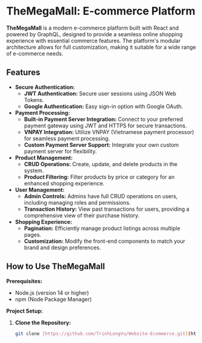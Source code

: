 # TheMegaMall: E-commerce Platform

**TheMegaMall** is a modern e-commerce platform built with React and powered by GraphQL, designed to provide a seamless online shopping experience with essential commerce features. The platform's modular architecture allows for full customization, making it suitable for a wide range of e-commerce needs.

## Features

* **Secure Authentication:**
    * **JWT Authentication:** Secure user sessions using JSON Web Tokens.
    * **Google Authentication:** Easy sign-in option with Google OAuth.
* **Payment Processing:**
    * **Built-in Payment Server Integration:** Connect to your preferred payment gateway using JWT and HTTPS for secure transactions.
    * **VNPAY Integration:** Utilize VNPAY (Vietnamese payment processor) for seamless payment processing.
    * **Custom Payment Server Support:** Integrate your own custom payment server for flexibility.
* **Product Management:**
    * **CRUD Operations:** Create, update, and delete products in the system.
    * **Product Filtering:** Filter products by price or category for an enhanced shopping experience.
* **User Management:**
    * **Admin Controls:** Admins have full CRUD operations on users, including managing roles and permissions.
    * **Transaction History:** View past transactions for users, providing a comprehensive view of their purchase history.
* **Shopping Experience:**
    * **Pagination:** Efficiently manage product listings across multiple pages.
    * **Customization:** Modify the front-end components to match your brand and design preferences.

## How to Use TheMegaMall

**Prerequisites:**

* Node.js (version 14 or higher)
* npm (Node Package Manager)

**Project Setup:**

1. **Clone the Repository:**

   ```bash
   git clone [https://github.com/TrinhLongVu/Website-Ecommerce.git](https://github.com/TrinhLongVu/Website-Ecommerce.git)
   ```
